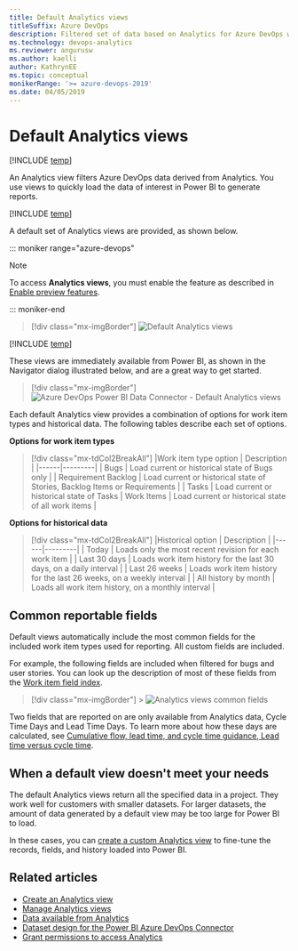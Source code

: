 ```yaml
---
title: Default Analytics views
titleSuffix: Azure DevOps
description: Filtered set of data based on Analytics for Azure DevOps which supports creating Power BI reports  
ms.technology: devops-analytics
ms.reviewer: angurusw
ms.author: kaelli
author: KathrynEE
ms.topic: conceptual
monikerRange: '>= azure-devops-2019'
ms.date: 04/05/2019
---
```


# Default Analytics views

[!INCLUDE [temp](../includes/version-azure-devops.md)]

An Analytics view filters Azure DevOps data derived from Analytics. You use views to quickly load the data of interest in Power BI to generate reports.

[!INCLUDE [temp](includes/analytics-views-warning.md)]

A default set of Analytics views are provided, as shown below.

::: moniker range="azure-devops"

> [!NOTE]  
> To access <strong>Analytics views</strong>, you must enable the feature as described in [Enable preview features](/azure/devops/project/navigation/preview-features).

::: moniker-end

> [!div class="mx-imgBorder"]
> ![Default Analytics views](./media/default-views/default-views.png)

[!INCLUDE [temp](../includes/analytics-image-differences.md)]

These views are immediately available from Power BI, as shown in the Navigator dialog illustrated below, and are a great way to get started.

> [!div class="mx-imgBorder"]
> ![Azure DevOps Power BI Data Connector - Default Analytics views](media/default-views/navigator-dialog-default-views.png)

Each default Analytics view provides a combination of options for work item types and historical data. The following tables describe each set of options.

**Options for work item types**

> [!div class="mx-tdCol2BreakAll"]
> |Work item type option | Description |
> |------|---------|
> | Bugs | Load current or historical state of Bugs only |
> | Requirement Backlog | Load current or historical state of Stories, Backlog Items or Requirements |
> | Tasks | Load current or historical state of Tasks
> | Work Items | Load current or historical state of all work items |

**Options for historical data**

> [!div class="mx-tdCol2BreakAll"]
> |Historical option | Description |
> |------|---------|
> | Today | Loads only the most recent revision for each work item |
> | Last 30 days | Loads work item history for the last 30 days, on a daily interval |
> | Last 26 weeks | Loads work item history for the last 26 weeks, on a weekly interval |
> | All history by month | Loads all work item history, on a monthly interval |

## Common reportable fields

Default views automatically include the most common fields for the included work item types used for reporting. All custom fields are included.

For example, the following fields are included when filtered for bugs and user stories. You can look up the description of most of these fields from the [Work item field index](../../boards/work-items/guidance/work-item-field.md).

> [!div class="mx-imgBorder"] > ![Analytics views common fields](media/editable-views/common-fields.png)

Two fields that are reported on are only available from Analytics data, Cycle Time Days and Lead Time Days. To learn more about how these days are calculated, see [Cumulative flow, lead time, and cycle time guidance, Lead time versus cycle time](../dashboards/cumulative-flow-cycle-lead-time-guidance.md#lead-time-versus-cycle-time).

## When a default view doesn't meet your needs

The default Analytics views return all the specified data in a project. They work well for customers with smaller datasets. For larger datasets, the amount of data generated by a default view may be too large for Power BI to load.

In these cases, you can [create a custom Analytics view](analytics-views-create.md) to fine-tune the records, fields, and history loaded into Power BI.

## Related articles

* [Create an Analytics view](analytics-views-create.md)
* [Manage Analytics views](analytics-views-manage.md)
* [Data available from Analytics](data-available-in-analytics.md)
* [Dataset design for the Power BI Azure DevOps Connector](data-connector-dataset.md)
* [Grant permissions to access Analytics](./analytics-security.md)
